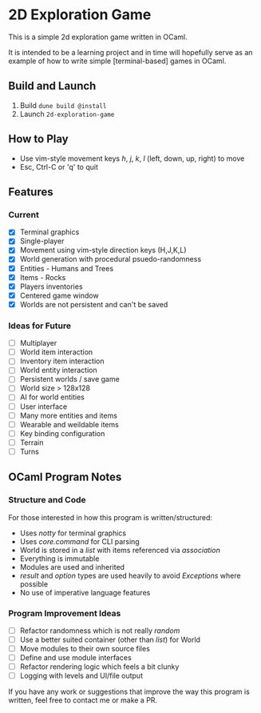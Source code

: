 2D Exploration Game
=================================================

This is a simple 2d exploration game written in OCaml.

It is intended to be a learning project and in time will hopefully serve as an example of how to write simple [terminal-based] games in OCaml.

## Build and Launch

1. Build `dune build @install`
2. Launch `2d-exploration-game`

## How to Play

* Use vim-style movement keys _h_, _j_, _k_, _l_ (left, down, up, right) to move
* Esc, Ctrl-C or 'q' to quit

## Features

### Current

- [x] Terminal graphics
- [x] Single-player
- [x] Movement using vim-style direction keys (H,J,K,L)
- [x] World generation with procedural psuedo-randomness
- [x] Entities - Humans and Trees
- [x] Items - Rocks
- [x] Players inventories
- [x] Centered game window
- [x] Worlds are not persistent and can't be saved

### Ideas for Future

- [ ] Multiplayer
- [ ] World item interaction
- [ ] Inventory item interaction
- [ ] World entity interaction
- [ ] Persistent worlds / save game
- [ ] World size > 128x128
- [ ] AI for world entities
- [ ] User interface
- [ ] Many more entities and items
- [ ] Wearable and weildable items
- [ ] Key binding configuration
- [ ] Terrain
- [ ] Turns

## OCaml Program Notes

### Structure and Code

For those interested in how this program is written/structured:

* Uses _notty_ for terminal graphics
* Uses _core.command_ for CLI parsing
* World is stored in a _list_ with items referenced via _association_
* Everything is immutable
* Modules are used and inherited
* _result_ and _option_ types are used heavily to avoid _Exceptions_ where possible
* No use of imperative language features

### Program Improvement Ideas

- [ ] Refactor randomness which is not really _random_
- [ ] Use a better suited container (other than _list_) for World
- [ ] Move modules to their own source files
- [ ] Define and use module interfaces
- [ ] Refactor rendering logic which feels a bit clunky
- [ ] Logging with levels and UI/file output

If you have any work or suggestions that improve the way this program is written, feel free to contact me or make a PR.
